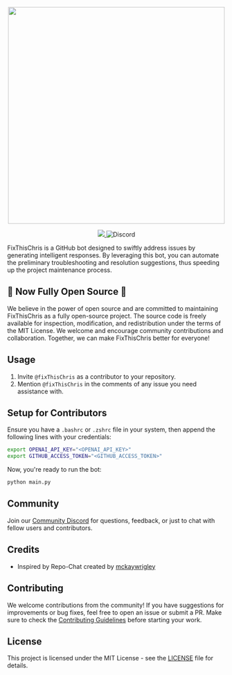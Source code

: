 <p align="center">
<img height="500px" src="https://github.com/vivasvan1/fixThisChris/assets/21074796/97c77b29-d326-40a2-8c29-be8c8edc9266">
</p>
<p align="center">

<a href="https://discord.gg/ZtRwXYjyrz">
  <img src="https://dcbadge.vercel.app/api/server/ZtRwXYjyrz?style=flat" />
</a>
<img alt="Discord" src="https://img.shields.io/discord/1156433559695937596?label=Discord&color=5865F2">
  
</a>

</p>

FixThisChris is a GitHub bot designed to swiftly address issues by generating intelligent responses. By leveraging this bot, you can automate the preliminary troubleshooting and resolution suggestions, thus speeding up the project maintenance process.

## 🎉 Now Fully Open Source 🎉

We believe in the power of open source and are committed to maintaining FixThisChris as a fully open-source project. The source code is freely available for inspection, modification, and redistribution under the terms of the MIT License. We welcome and encourage community contributions and collaboration. Together, we can make FixThisChris better for everyone!

## Usage

1. Invite `@fixThisChris` as a contributor to your repository.
2. Mention `@fixThisChris` in the comments of any issue you need assistance with.

## Setup for Contributors

Ensure you have a `.bashrc` or `.zshrc` file in your system, then append the following lines with your credentials:

```bash
export OPENAI_API_KEY="<OPENAI_API_KEY>"
export GITHUB_ACCESS_TOKEN="<GITHUB_ACCESS_TOKEN>"
```

Now, you're ready to run the bot:

```bash
python main.py
```

## Community

Join our [Community Discord](https://discord.gg/ZtRwXYjyrz) for questions, feedback, or just to chat with fellow users and contributors.

## Credits

- Inspired by Repo-Chat created by [mckaywrigley](https://github.com/mckaywrigley)

## Contributing

We welcome contributions from the community! If you have suggestions for improvements or bug fixes, feel free to open an issue or submit a PR. Make sure to check the [Contributing Guidelines](CONTRIBUTING.md) before starting your work.

## License

This project is licensed under the MIT License - see the [LICENSE](LICENSE) file for details.
